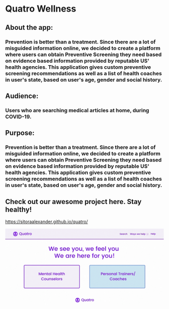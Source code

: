 # Quatro Wellness

## About the app: 
### Prevention is better than a treatment. Since there are a lot of misguided information online, we decided to create a platform where users can obtain Preventive Screening they need based on evidence based information provided by reputable US' health agencies. This application gives custom preventive screening recommendations as well as a list of health coaches in user's state, based on user's age, gender and social history.


## Audience: 
### Users who are searching medical articles at home, during COVID-19.

## Purpose: 
### Prevention is better than a treatment. Since there are a lot of misguided information online, we decided to create a platform where users can obtain Preventive Screening they need based on evidence based information provided by reputable US' health agencies. This application gives custom preventive screening recommendations as well as a list of health coaches in user's state, based on user's age, gender and social history. 

## Check out our awesome project here. Stay healthy! 

https://sitoraalexander.github.io/quatro/

![quatro demo](./assets/quatro_project_1.gif)


